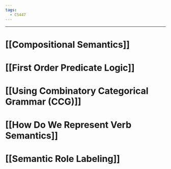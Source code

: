 ```yaml
---
tags:
  - CS447
---
```

---

# [[Compositional Semantics]]

# [[First Order Predicate Logic]]

# [[Using Combinatory Categorical Grammar (CCG)]]

# [[How Do We Represent Verb Semantics]]

# [[Semantic Role Labeling]]
